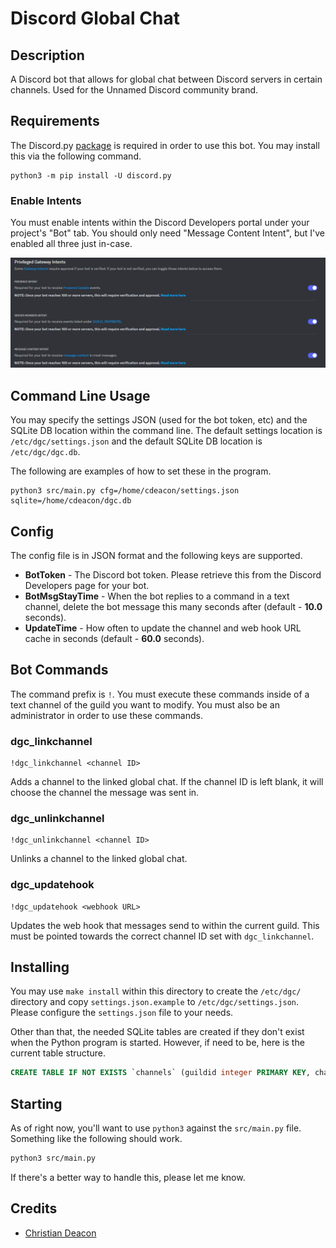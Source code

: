 # Discord Global Chat
## Description
A Discord bot that allows for global chat between Discord servers in certain channels. Used for the Unnamed Discord community brand.

## Requirements
The Discord.py [package](https://pypi.org/project/discord.py/) is required in order to use this bot. You may install this via the following command.

```
python3 -m pip install -U discord.py
```

### Enable Intents
You must enable intents within the Discord Developers portal under your project's "Bot" tab. You should only need "Message Content Intent", but I've enabled all three just in-case.

![Intents Image](./images/intents.png)

## Command Line Usage
You may specify the settings JSON (used for the bot token, etc) and the SQLite DB location within the command line. The default settings location is `/etc/dgc/settings.json` and the default SQLite DB location is `/etc/dgc/dgc.db`.

The following are examples of how to set these in the program.

```
python3 src/main.py cfg=/home/cdeacon/settings.json sqlite=/home/cdeacon/dgc.db
```

## Config
The config file is in JSON format and the following keys are supported.

* **BotToken** - The Discord bot token. Please retrieve this from the Discord Developers page for your bot.
* **BotMsgStayTime** - When the bot replies to a command in a text channel, delete the bot message this many seconds after (default - **10.0** seconds).
* **UpdateTime** - How often to update the channel and web hook URL cache in seconds (default - **60.0** seconds).

## Bot Commands
The command prefix is `!`. You must execute these commands inside of a text channel of the guild you want to modify. You must also be an administrator in order to use these commands.

### dgc_linkchannel
```
!dgc_linkchannel <channel ID>
```

Adds a channel to the linked global chat. If the channel ID is left blank, it will choose the channel the message was sent in.

### dgc_unlinkchannel
```
!dgc_unlinkchannel <channel ID>
```

Unlinks a channel to the linked global chat.

### dgc_updatehook
```
!dgc_updatehook <webhook URL>
```

Updates the web hook that messages send to within the current guild. This must be pointed towards the correct channel ID set with `dgc_linkchannel`.

## Installing
You may use `make install` within this directory to create the `/etc/dgc/` directory and copy `settings.json.example` to `/etc/dgc/settings.json`. Please configure the `settings.json` file to your needs.

Other than that, the needed SQLite tables are created if they don't exist when the Python program is started. However, if need to be, here is the current table structure.

```SQL
CREATE TABLE IF NOT EXISTS `channels` (guildid integer PRIMARY KEY, channelid integer, webhookurl text)
```

## Starting
As of right now, you'll want to use `python3` against the `src/main.py` file. Something like the following should work.

```bash
python3 src/main.py
```

If there's a better way to handle this, please let me know.

## Credits
* [Christian Deacon](https://github.com/gamemann)